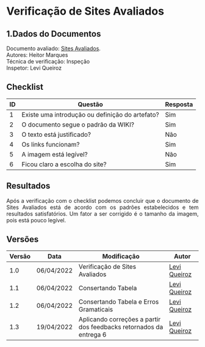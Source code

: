 # Verificação de Sites Avaliados

## 1.Dados do Documentos
Documento avaliado: [Sites Avaliados](./../sites_avaliados.md).<br>
Autores: Heitor Marques <br>
Técnica de verificação: Inspeção<br>
Inspetor: Levi Queiroz<br>

## Checklist
|ID|Questão|Resposta|
|--|--|--|
|1|Existe uma introdução ou definição do artefato?|Sim|
|2|O documento segue o padrão da WIKI?|Sim|
|3|O texto está justificado?|Não|
|4|Os links funcionam?|Sim|
|5|A imagem está legível?|Não|
|6|Ficou claro a escolha do site?|Sim|


## Resultados
<div style="text-align: justify">
Após a verificação com o checklist podemos concluir que o documento de Sites Avaliados está de acordo com os padrões estabelecidos e tem resultados satisfatórios. Um fator a ser corrigido é o tamanho da imagem, pois está pouco legível.
</div>

## Versões
| Versão | Data | Modificação | Autor |
|--|--|--|--|
| 1.0 | 06/04/2022 | Verificação de Sites Avaliados |[Levi Queiroz](github.com/LeviQ27) |
| 1.1 | 06/04/2022 | Consertando Tabela |[Levi Queiroz](github.com/LeviQ27) |
| 1.2 | 06/04/2022 | Consertando Tabela e Erros Gramaticais |[Levi Queiroz](github.com/LeviQ27) |
|1.3|19/04/2022| Aplicando correções a partir dos feedbacks retornados da entrega 6 | [Levi Queiroz](https://github.com/LeviQ27)||